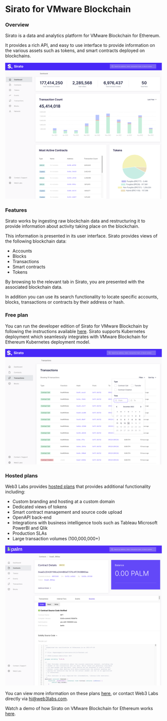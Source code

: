 # Sirato for VMware Blockchain

### Overview

Sirato is a data and analytics platform for VMware Blockchain for Ethereum.

It provides a rich API, and easy to use interface to provide information on the various assets such as tokens, and smart contracts deployed on blockchains. 

![alt text](./assets/sirato-dashboard.png "Sirato dashboard")

### Features

Sirato works by ingesting raw blockchain data and restructuring it to provide information about activity taking place on the blockchain.

This information is presented in its user interface. Sirato provides views of the following blockchain data:

- Accounts
- Blocks
- Transactions
- Smart contracts
- Tokens

By browsing to the relevant tab in Sirato, you are presented with the associated blockchain data.

In addition you can use its search functionality to locate specific accounts, blocks, transactions or contracts by their address or hash.

### Free plan

You can run the developer edition of Sirato for VMware Blockchain by following the instructions available [here](https://github.com/web3labs/sirato-free/). Sirato supports Kubernetes deployment which seamlessly integrates with VMware Blockchain for Ethereum Kubernetes deployment model.

![alt text](./assets/sirato-transactions.png "Sirato transactions")

### Hosted plans

Web3 Labs provides [hosted plans](https://www.web3labs.com/blockchain-explorer-sirato-plans) that provides additional functionality including:

- Custom branding and hosting at a custom domain
- Dedicated views of tokens
- Smart contract management and source code upload
- OpenAPI back-end 
- Integrations with business intelligence tools such as Tableau Microsoft PowerBI and Qlik
- Production SLAs
- Large transaction volumes (100,000,000+)

![alt text](./assets/sirato-verified-sourcecode.png "Sirato verified sourcecode")

You can view more information on these plans [here](https://www.web3labs.com/blockchain-explorer-sirato-plans), or contact Web3 Labs directly via [hi@web3labs.com](mailto:hi@web3labs.com?subject=Sirato%20hosted%20plans).

Watch a demo of how Sirato on VMware Blockchain for Ethereum works [here](https://youtu.be/tGXH1OL8Gzs).
